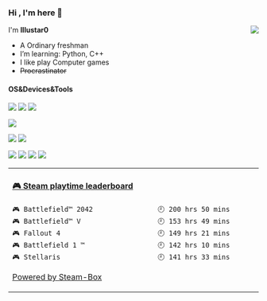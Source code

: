 ### Hi , I'm here 👋

<a href="#">
  <img align="right" src="https://github-readme-stats.vercel.app/api?username=Illustar0&count_private=true&show_icons=true&bg_color=15,f2f7fd,E0EAFC" />
</a>

I'm **Illustar0**

- A Ordinary freshman
- I’m learning: Python, C++
- I like play Computer games
- ~~Procrastinator~~
#### OS&Devices&Tools
[![](https://img.shields.io/badge/Windows-11-2376bc?style=flat-square&logo=windows&logoColor=ffffff)](https://www.microsoft.com/zh-cn/software-download/windows11)
[![](https://img.shields.io/badge/OS-Ubuntu-33aadd?logo=ubuntu&style=flat-square&logoColor=ffff)](https://ubuntu.com/)
[![](https://img.shields.io/badge/Android-15-3CB371?logo=android&style=flat-square&logoColor=ffffff)](https://www.android.com/)

[![](https://img.shields.io/badge/Xiaomi-14-FF4500?logo=xiaomi&style=flat-square&logoColor=ffffff)](https://www.mi.com/)

[![](https://img.shields.io/badge/-Pycharm-228B22?logo=pycharm&style=flat-square&logoColor=ffffff)](https://www.jetbrains.com/pycharm/)
[![](https://img.shields.io/badge/-VisualStudio-blue?logo=visualstudio&style=flat-square&logoColor=ffffff)](https://visualstudio.microsoft.com/)

[![](https://img.shields.io/badge/-Steam-4682B4?logo=steam&style=flat-square&logoColor=ffffff)](https://steamcommunity.com/id/Illustar0/)
[![](https://img.shields.io/badge/-Epic%20Games-000000?logo=epicgames&style=flat-square&logoColor=ffffff)](https://www.epicgames.com/)
[![](https://img.shields.io/badge/-Ubisoft-4169E1?logo=ubisoft&style=flat-square&logoColor=ffffff)](https://www.ubisoft.com/)
[![](https://img.shields.io/badge/-Origin-FF4500?logo=origin&style=flat-square&logoColor=ffffff)](https://www.origin.com/)

<table>
<tr>
<td valign="top" width="50%">

<!-- steam-box start -->
#### <a href="https://gist.github.com/ed622f4d750c79e86afebedddacdfef4" target="_blank">🎮 Steam playtime leaderboard</a>
```text
🎮 Battlefield™ 2042                🕘 200 hrs 50 mins
🎮 Battlefield™ V                   🕘 153 hrs 49 mins
🎮 Fallout 4                        🕘 149 hrs 21 mins
🎮 Battlefield 1 ™                  🕘 142 hrs 10 mins
🎮 Stellaris                        🕘 141 hrs 33 mins
```
<!-- Powered by https://github.com/YouEclipse/steam-box . -->
<!-- steam-box end -->

[Powered by Steam-Box](https://github.com/XCwosjw/steam-box)

</td>
</tr>
</table>
